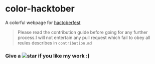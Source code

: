 # color-hacktober

A colorful webpage for [hactoberfest](https://hacktoberfest.digitalocean.com/)

> Please read the contribution guide before going for any further process.I will not entertain any pull request which fail to obey all reules describes in `contribution.md`

### Give a ![star][icon] if you like my work :)

[icon]: https://cdn0.iconfinder.com/data/icons/small-n-flat/24/678064-star-24.png
